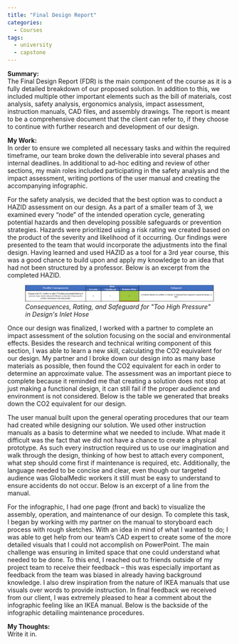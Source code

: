 ```yaml
---
title: "Final Design Report"
categories:
  - Courses
tags:
  - university
  - capstone
---
```

**Summary:**<br>
The Final Design Report (FDR) is the main component of the course as it is a fully detailed breakdown of our proposed solution. In addition to this, we included multiple other important elements such as the bill of materials, cost analysis, safety analysis, ergonomics analysis, impact assessment, instruction manuals, CAD files, and assembly drawings. The report is meant to be a comprehensive document that the client can refer to, if they choose to continue with further research and development of our design. 

<strong>My Work:</strong><br>
In order to ensure we completed all necessary tasks and within the required timeframe, our team broke down the deliverable into several phases and internal deadlines. In additional to ad-hoc editing and review of other sections, my main roles included participating in the safety analysis and the impact assessment, writing portions of the user manual and creating the accompanying infographic. 

For the safety analysis, we decided that the best option was to conduct a HAZID assessment on our design. As a part of a smaller team of 3, we examined every “node” of the intended operation cycle, generating potential hazards and then developing possible safeguards or prevention strategies. Hazards were prioritized using a risk rating we created based on the product of the severity and likelihood of it occurring. Our findings were presented to the team that would incorporate the adjustments into the final design. Having learned and used HAZID as a tool for a 3rd year course, this was a good chance to build upon and apply my knowledge to an idea that had not been structured by a professor. Below is an excerpt from the completed HAZID.
<figure>
  <img src="/assets/images/hazid.jpg" alt="Image" />
  <figcaption><em>Consequences, Rating, and Safeguard for "Too High Pressure" in Design's Inlet Hose</em></figcaption>
</figure>
Once our design was finalized, I worked with a partner to complete an impact assessment of the solution focusing on the social and environmental effects. Besides the research and technical writing component of this section, I was able to learn a new skill, calculating the CO2 equivalent for our design. My partner and I broke down our design into as many base materials as possible, then found the CO2 equivalent for each in order to determine an approximate value. The assessment was an important piece to complete because it reminded me that creating a solution does not stop at just making a functional design, it can still fail if the proper audience and environment is not considered. Below is the table we generated that breaks down the CO2 equivalent for our design.

The user manual built upon the general operating procedures that our team had created while designing our solution. We used other instruction manuals as a basis to determine what we needed to include. What made it difficult was the fact that we did not have a chance to create a physical prototype. As such every instruction required us to use our imagination and walk through the design, thinking of how best to attach every component, what step should come first if maintenance is required, etc. Additionally, the language needed to be concise and clear, even though our targeted audience was GlobalMedic workers it still must be easy to understand to ensure accidents do not occur. Below is an excerpt of a line from the manual. 

For the infographic, I had one page (front and back) to visualize the assembly, operation, and maintenance of our design. To complete this task, I began by working with my partner on the manual to storyboard each process with rough sketches. With an idea in mind of what I wanted to do; I was able to get help from our team’s CAD expert to create some of the more detailed visuals that I could not accomplish on PowerPoint.  The main challenge was ensuring in limited space that one could understand what needed to be done. To this end, I reached out to friends outside of my project team to receive their feedback – this was especially important as feedback from the team was biased in already having background knowledge. I also drew inspiration from the nature of IKEA manuals that use visuals over words to provide instruction. In final feedback we received from our client, I was extremely pleased to hear a comment about the infographic feeling like an IKEA manual. Below is the backside of the infographic detailing maintenance procedures.

**My Thoughts:**<br>
Write it in.

